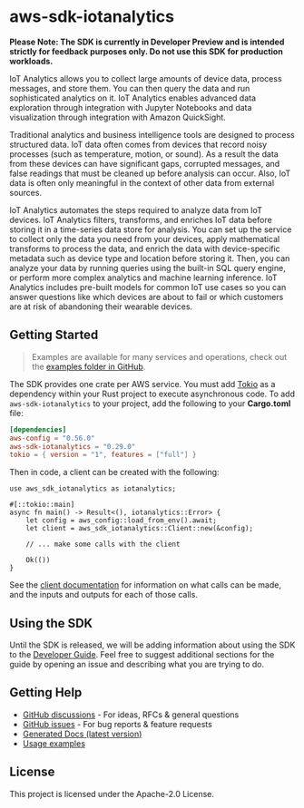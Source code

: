 # aws-sdk-iotanalytics

**Please Note: The SDK is currently in Developer Preview and is intended strictly for
feedback purposes only. Do not use this SDK for production workloads.**

IoT Analytics allows you to collect large amounts of device data, process messages, and store them. You can then query the data and run sophisticated analytics on it. IoT Analytics enables advanced data exploration through integration with Jupyter Notebooks and data visualization through integration with Amazon QuickSight.

Traditional analytics and business intelligence tools are designed to process structured data. IoT data often comes from devices that record noisy processes (such as temperature, motion, or sound). As a result the data from these devices can have significant gaps, corrupted messages, and false readings that must be cleaned up before analysis can occur. Also, IoT data is often only meaningful in the context of other data from external sources.

IoT Analytics automates the steps required to analyze data from IoT devices. IoT Analytics filters, transforms, and enriches IoT data before storing it in a time-series data store for analysis. You can set up the service to collect only the data you need from your devices, apply mathematical transforms to process the data, and enrich the data with device-specific metadata such as device type and location before storing it. Then, you can analyze your data by running queries using the built-in SQL query engine, or perform more complex analytics and machine learning inference. IoT Analytics includes pre-built models for common IoT use cases so you can answer questions like which devices are about to fail or which customers are at risk of abandoning their wearable devices.

## Getting Started

> Examples are available for many services and operations, check out the
> [examples folder in GitHub](https://github.com/awslabs/aws-sdk-rust/tree/main/examples).

The SDK provides one crate per AWS service. You must add [Tokio](https://crates.io/crates/tokio)
as a dependency within your Rust project to execute asynchronous code. To add `aws-sdk-iotanalytics` to
your project, add the following to your **Cargo.toml** file:

```toml
[dependencies]
aws-config = "0.56.0"
aws-sdk-iotanalytics = "0.29.0"
tokio = { version = "1", features = ["full"] }
```

Then in code, a client can be created with the following:

```rust,no_run
use aws_sdk_iotanalytics as iotanalytics;

#[::tokio::main]
async fn main() -> Result<(), iotanalytics::Error> {
    let config = aws_config::load_from_env().await;
    let client = aws_sdk_iotanalytics::Client::new(&config);

    // ... make some calls with the client

    Ok(())
}
```

See the [client documentation](https://docs.rs/aws-sdk-iotanalytics/latest/aws_sdk_iotanalytics/client/struct.Client.html)
for information on what calls can be made, and the inputs and outputs for each of those calls.

## Using the SDK

Until the SDK is released, we will be adding information about using the SDK to the
[Developer Guide](https://docs.aws.amazon.com/sdk-for-rust/latest/dg/welcome.html). Feel free to suggest
additional sections for the guide by opening an issue and describing what you are trying to do.

## Getting Help

* [GitHub discussions](https://github.com/awslabs/aws-sdk-rust/discussions) - For ideas, RFCs & general questions
* [GitHub issues](https://github.com/awslabs/aws-sdk-rust/issues/new/choose) - For bug reports & feature requests
* [Generated Docs (latest version)](https://awslabs.github.io/aws-sdk-rust/)
* [Usage examples](https://github.com/awslabs/aws-sdk-rust/tree/main/examples)

## License

This project is licensed under the Apache-2.0 License.

